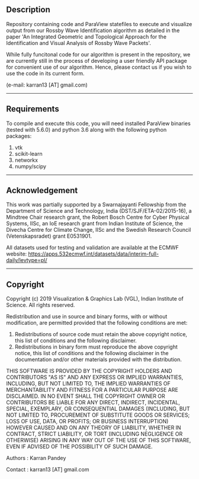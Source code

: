 ## Description 

Repository containing code and ParaView statefiles to execute and visualize output from our Rossby Wave Identification algorithm as detailed in the paper 'An Integrated Geometric and Topological Approach for the Identification and Visual Analysis of Rossby Wave Packets'.

While fully funcitonal code for our algorithm is present in the repository, we are currently still in the process of developing a user friendly API package for convenient use of our algorithm. Hence, please contact us if you wish to use the code in its current form. 

(e-mail: karran13 [AT] gmail.com)

---

## Requirements

To compile and execute this code, you will need installed ParaView binaries (tested with 5.6.0) and python 3.6 along with the following python packages: 

1. vtk
2. scikit-learn
3. networkx
4. numpy/scipy

---

## Acknowledgement 

This work was partially supported by a Swarnajayanti Fellowship from the Department  of  Science  and  Technology,  India  (DST/SJF/ETA-02/2015-16),  a  Mindtree  Chair  research grant, the Robert Bosch Centre for Cyber Physical Systems, IISc, an IoE research grant from Indian Institute of Science, the Divecha Centre for Climate Change, IISc and the Swedish Research Council (Vetenskapsradet) grant E0531901. 

All datasets used for testing and validation are available at the ECMWF website: https://apps.532ecmwf.int/datasets/data/interim-full-daily/levtype=pl/ 

---

## Copyright

Copyright (c) 2019 Visualization & Graphics Lab (VGL), Indian Institute of Science. All rights reserved.

Redistribution and use in source and binary forms, with or without modification, are permitted provided that the following conditions are met:

1. Redistributions of source code must retain the above copyright notice, this list of conditions and the following disclaimer.
2. Redistributions in binary form must reproduce the above copyright notice, this list of conditions and the following disclaimer in the documentation and/or other materials provided with the distribution.

THIS SOFTWARE IS PROVIDED BY THE COPYRIGHT HOLDERS AND CONTRIBUTORS "AS IS" AND
ANY EXPRESS OR IMPLIED WARRANTIES, INCLUDING, BUT NOT LIMITED TO, THE IMPLIED
WARRANTIES OF MERCHANTABILITY AND FITNESS FOR A PARTICULAR PURPOSE ARE
DISCLAIMED. IN NO EVENT SHALL THE COPYRIGHT OWNER OR CONTRIBUTORS BE LIABLE FOR
ANY DIRECT, INDIRECT, INCIDENTAL, SPECIAL, EXEMPLARY, OR CONSEQUENTIAL DAMAGES
(INCLUDING, BUT NOT LIMITED TO, PROCUREMENT OF SUBSTITUTE GOODS OR SERVICES;
LOSS OF USE, DATA, OR PROFITS; OR BUSINESS INTERRUPTION) HOWEVER CAUSED AND
ON ANY THEORY OF LIABILITY, WHETHER IN CONTRACT, STRICT LIABILITY, OR TORT
(INCLUDING NEGLIGENCE OR OTHERWISE) ARISING IN ANY WAY OUT OF THE USE OF THIS
SOFTWARE, EVEN IF ADVISED OF THE POSSIBILITY OF SUCH DAMAGE.

Authors : Karran Pandey

Contact : karran13 [AT] gmail.com